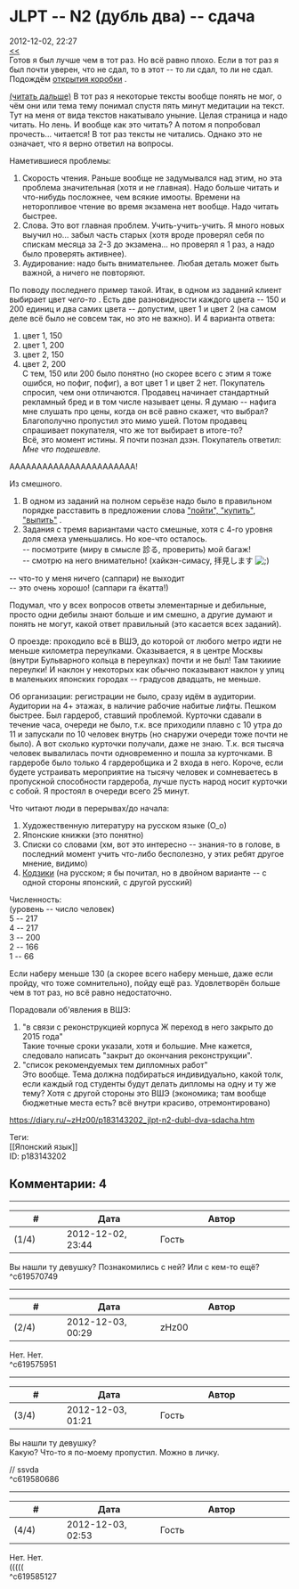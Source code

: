 JLPT -- N2 (дубль два) -- сдача
===============================

  
2012-12-02, 22:27  
  [<<](JLPT%20--%20N2%20(дубль%20два)%20--%20регистрация)    
 Готов я был лучше чем в тот раз. Но всё равно плохо. Если в тот раз я был почти уверен, что не сдал, то в этот -- то ли сдал, то ли не сдал. Подождём  [открытия коробки](https://ru.wikipedia.org/wiki/%D0%9A%D0%BE%D1%82_%D0%A8%D1%80%D1%91%D0%B4%D0%B8%D0%BD%D0%B3%D0%B5%D1%80%D0%B0)  .   
   
  [(читать дальше)](https://zHz00.diary.ru/p183143202.htm?index=1#linkmore183143202m1)    В тот раз я некоторые тексты вообще понять не мог, о чём они или тема тему понимал спустя пять минут медитации на текст. Тут на меня от вида текстов накатывало уныние. Целая страница и надо читать. Но лень. И вообще как это читать? А потом я попробовал прочесть... читается! В тот раз тексты не читались. Однако это не означает, что я верно ответил на вопросы.   
   
 Наметившиеся проблемы:   
 1. Скорость чтения. Раньше вообще не задумывался над этим, но эта проблема значительная (хотя и не главная). Надо больше читать и что-нибудь посложнее, чем всякие имооты. Времени на неторопливое чтение во время экзамена нет вообще. Надо читать быстрее.   
 2. Слова. Это вот главная проблем. Учить-учить-учить. Я много новых выучил но... забыл часть старых (хотя вроде проверял себя по спискам месяца за 2-3 до экзамена... но проверял я 1 раз, а надо было проверять активнее).   
 3. Аудирование: надо быть внимательнее. Любая деталь может быть важной, а ничего не повторяют.   
   
 По поводу последнего пример такой. Итак, в одном из заданий клиент выбирает цвет  *чего-то*  . Есть две разновидности каждого цвета -- 150 и 200 единиц и два самих цвета -- допустим, цвет 1 и цвет 2 (на самом деле всё было не совсем так, но это не важно). И 4 варианта ответа:   
 1) цвет 1, 150   
 2) цвет 1, 200   
 3) цвет 2, 150   
 4) цвет 2, 200   
 С тем, 150 или 200 было понятно (но скорее всего с этим я тоже ошибся, но пофиг, пофиг), а вот цвет 1 и цвет 2 нет. Покупатель спросил, чем они отличаются. Продавец начинает стандартный рекламный бред и в том числе называет цены. Я думаю -- нафига мне слушать про цены, когда он всё равно скажет, что выбрал? Благополучно пропустил это мимо ушей. Потом продавец спрашивает покупателя, что же тот выбирает в итоге-то?   
 Всё, это момент истины. Я почти познал дзэн. Покупатель ответил:   
  *Мне что подешевле.*    
   
 ААААААААААААААААААААААА!   
   
 Из смешного.   
 1. В одном из заданий на полном серьёзе надо было в правильном порядке расставить в предложении слова  ["пойти", "купить", "выпить"](http://www.anekdot.ru/id/160003/)  .   
 2. Задания с тремя вариантами часто смешные, хотя с 4-го уровня доля смеха уменьшались. Но кое-что осталось.   
 -- посмотрите (миру в смысле 診る, проверить) мой багаж!   
 -- смотрю на него внимательно! (хайкэн-симасу, 拝見します ![;)](http://static.diary.ru/picture/1136.gif)   
   
 -- что-то у меня ничего (саппари) не выходит   
 -- это очень хорошо! (саппари га ёкатта!)   
   
 Подумал, что у всех вопросов ответы элементарные и дебильные, просто одни дебилы знают больше и им смешно, а другие думают и понять не могут, какой ответ правильный (это касается всех заданий).   
   
 О проезде: проходило всё в ВШЭ, до которой от любого метро идти не меньше километра переулками. Оказывается, я в центре Москвы (внутри Бульварного кольца в переулках) почти и не был! Там такииие переулки! И наклон у некоторых как обычно показывают наклон у улиц в маленьких японских городах -- градусов двадцать, не меньше.   
   
 Об организации: регистрации не было, сразу идём в аудитории. Аудитории на 4+ этажах, в наличие рабочие набитые лифты. Пешком быстрее. Был гардероб, ставший проблемой. Курточки сдавали в течение часа, очереди не было, т.к. все приходили плавно с 10 утра до 11 и запускали по 10 человек внутрь (но снаружи очереди тоже почти не было). А вот сколько курточки получали, даже не знаю. Т.к. вся тысяча человек вывалилась почти одновременно и пошла за курточками. В гардеробе было только 4 гардеробщика и 2 входа в него. Короче, если будете устраивать мероприятие на тысячу человек и сомневаетесь в пропускной способности гардероба, лучше пусть народ носит курточки с собой. Я простоял в очереди всего 25 минут.   
   
 Что читают люди в перерывах/до начала:   
 1. Художественную литературу на русском языке (О\_о)   
 2. Японские книжки (это понятно)   
 3. Списки со словами (хм, вот это интересно -- знания-то в голове, в последний момент учить что-либо бесполезно, у этих ребят другое мнение, видимо)   
 4.  [Кодзики](https://ru.wikipedia.org/wiki/%D0%9A%D0%BE%D0%B4%D0%B7%D0%B8%D0%BA%D0%B8)  (на русском; я бы почитал, но в двойном варианте -- с одной стороны японский, с другой русский)   
   
 Численность:   
 (уровень -- число человек)   
 5 -- 217   
 4 -- 217   
 3 -- 200   
 2 -- 166   
 1 -- 66   
   
 Если наберу меньше 130 (а скорее всего наберу меньше, даже если пройду, что тоже сомнительно), пойду ещё раз. Удовлетворён больше чем в тот раз, но всё равно недостаточно.   
   
 Порадовали об'явления в ВШЭ:   
 1) "в связи с реконструкцией корпуса Ж переход в него закрыто до 2015 года"   
 Такие точные сроки указали, хотя и большие. Мне кажется, следовало написать "закрыт до окончания реконструкции".   
 2) "список рекомендуемых тем дипломных работ"   
 Это вообще. Тема должна подбираться индивидуально, какой толк, если каждый год студенты будут делать дипломы на одну и ту же тему? Хотя с другой стороны это ВШЭ (экономика; там вообще бюджетные места есть? всё внутри красиво, отремонтировано)   
     
  
<https://diary.ru/~zHz00/p183143202_jlpt-n2-dubl-dva-sdacha.htm>  
  
Теги:  
[[Японский язык]]  
ID: p183143202  


Комментарии: 4
--------------

  


---



|         #         |              Дата              |                     Автор                     |           ID           |
| --- | --- | --- | --- |
| (1/4) | 2012-12-02, 23:44 | Гость | c619570749 |

  
 Вы нашли ту девушку? Познакомились с ней? Или с кем-то ещё?   
 ^c619570749

---



|         #         |              Дата              |                     Автор                     |           ID           |
| --- | --- | --- | --- |
| (2/4) | 2012-12-03, 00:29 | zHz00 | c619575951 |

  
 Нет. Нет.   
 ^c619575951

---



|         #         |              Дата              |                     Автор                     |           ID           |
| --- | --- | --- | --- |
| (3/4) | 2012-12-03, 01:21 | Гость | c619580686 |

  
  Вы нашли ту девушку?    
 Какую? Что-то я по-моему пропустил. Можно в личку.   
   
 // ssvda   
 ^c619580686

---



|         #         |              Дата              |                     Автор                     |           ID           |
| --- | --- | --- | --- |
| (4/4) | 2012-12-03, 02:53 | Гость | c619585127 |

  
  Нет. Нет.    
 (((((   
 ^c619585127